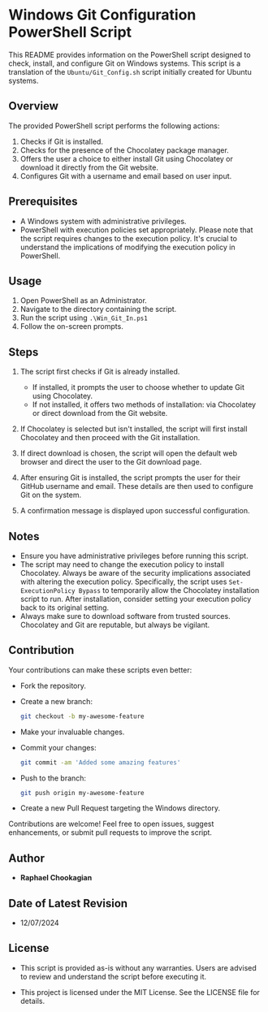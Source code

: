 # Windows Git Configuration PowerShell Script

This README provides information on the PowerShell script designed to check, install, and configure Git on Windows systems. This script is a translation of the `Ubuntu/Git_Config.sh` script initially created for Ubuntu systems.

## Overview

The provided PowerShell script performs the following actions:

1. Checks if Git is installed.
2. Checks for the presence of the Chocolatey package manager.
3. Offers the user a choice to either install Git using Chocolatey or download it directly from the Git website.
4. Configures Git with a username and email based on user input.

## Prerequisites

- A Windows system with administrative privileges.
- PowerShell with execution policies set appropriately. Please note that the script requires changes to the execution policy. It's crucial to understand the implications of modifying the execution policy in PowerShell.

## Usage

1. Open PowerShell as an Administrator.
2. Navigate to the directory containing the script.
3. Run the script using `.\Win_Git_In.ps1`
4. Follow the on-screen prompts.

## Steps

1. The script first checks if Git is already installed.
    - If installed, it prompts the user to choose whether to update Git using Chocolatey.
    - If not installed, it offers two methods of installation: via Chocolatey or direct download from the Git website.

2. If Chocolatey is selected but isn't installed, the script will first install Chocolatey and then proceed with the Git installation.

3. If direct download is chosen, the script will open the default web browser and direct the user to the Git download page.

4. After ensuring Git is installed, the script prompts the user for their GitHub username and email. These details are then used to configure Git on the system.

5. A confirmation message is displayed upon successful configuration.

## Notes

- Ensure you have administrative privileges before running this script.
- The script may need to change the execution policy to install Chocolatey. Always be aware of the security implications associated with altering the execution policy. Specifically, the script uses `Set-ExecutionPolicy Bypass` to temporarily allow the Chocolatey installation script to run. After installation, consider setting your execution policy back to its original setting.
- Always make sure to download software from trusted sources. Chocolatey and Git are reputable, but always be vigilant.



## **Contribution**

Your contributions can make these scripts even better:

- Fork the repository.
- Create a new branch:

  ```bash
  git checkout -b my-awesome-feature
  ```

- Make your invaluable changes.
- Commit your changes:

  ```bash
  git commit -am 'Added some amazing features'
  ```

- Push to the branch:

  ```bash
  git push origin my-awesome-feature
  ```

- Create a new Pull Request targeting the Windows directory.

Contributions are welcome! Feel free to open issues, suggest enhancements, or submit pull requests to improve the script.

## **Author**

- **Raphael Chookagian**

## **Date of Latest Revision**

- 12/07/2024

## **License**

- This script is provided as-is without any warranties. Users are advised to review and understand the script before executing it.

- This project is licensed under the MIT License. See the LICENSE file for details.
